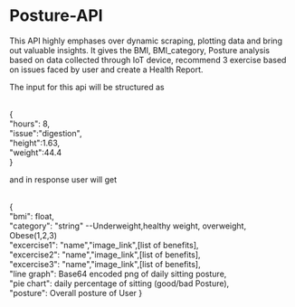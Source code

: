 # Posture-API
This API highly emphases over dynamic scraping, plotting data and  bring out valuable insights. It gives the BMI, BMI_category, Posture analysis based on data collected through IoT device, recommend 3 exercise based on issues faced by user and create a Health Report.<br>

The input for this api will be structured as <br><br>

{<br>
  "hours": 8,<br>
	"issue":"digestion",<br>
	"height":1.63,<br>
	"weight":44.4<br>
}

and in response user will get<br><br>

{<br>
  "bmi": float,<br>
  "category": "string" --Underweight,healthy weight, overweight, Obese(1,2,3)<br>
  "excercise1": "name","image_link",[list of benefits],<br>
  "excercise2": "name","image_link",[list of benefits],<br>
  "excercise3": "name","image_link",[list of benefits],<br>
  "line graph": Base64 encoded png of daily sitting posture,<br>
  "pie chart": daily percentage of sitting (good/bad Posture),<br>
  "posture": Overall posture of User
}
